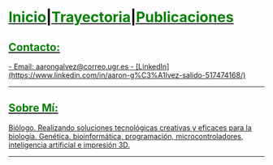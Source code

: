 # <a href="http://ags.aarongs.org/"><span style="color:green">Inicio</span><span style="color:black">|</span><a href="https://trayectoria.aarongs.org/"><span style="color:green">Trayectoria</span><span style="color:black">|</span><a href="https://AaronGS1999.github.io/aarongs.github.io/Publicaciones.html"><span style="color:green">Publicaciones</span>

<H2><span style="color:green">Contacto:</span></H2>
- Email: aarongalvez@correo.ugr.es
- [LinkedIn](https://www.linkedin.com/in/aaron-g%C3%A1lvez-salido-517474168/)


---
<H2><span style="color:green">Sobre Mí:</span></H2>
<p class="text-justify">Biólogo. Realizando soluciones tecnológicas creativas y eficaces para la biología. Genética, bioinformática, programación, microcontroladores, inteligencia artificial e impresión 3D.</p>

---
